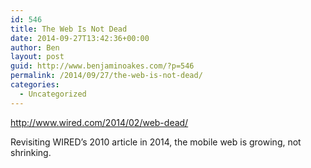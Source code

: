 ```yaml
---
id: 546
title: The Web Is Not Dead
date: 2014-09-27T13:42:36+00:00
author: Ben
layout: post
guid: http://www.benjaminoakes.com/?p=546
permalink: /2014/09/27/the-web-is-not-dead/
categories:
  - Uncategorized
---
```

<http://www.wired.com/2014/02/web-dead/>

Revisiting WIRED&#8217;s 2010 article in 2014, the mobile web is growing, not shrinking.